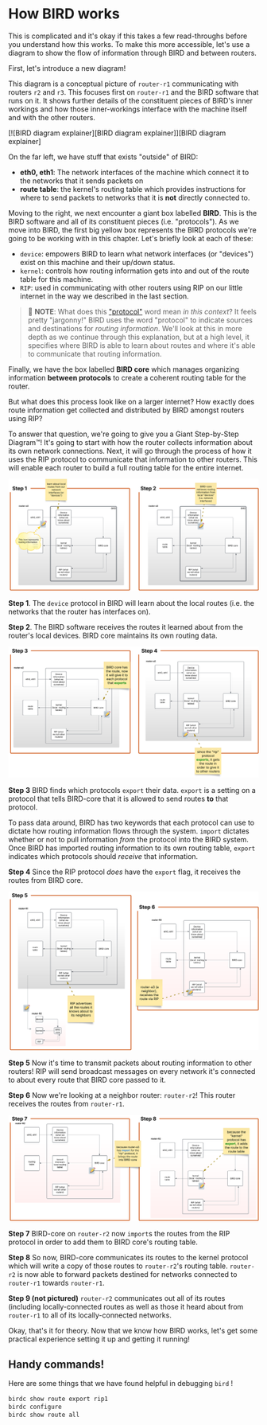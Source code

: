 # How BIRD works

This is complicated and it's okay if this takes a few read-throughs before you understand how this works. To make this more accessible, let's use a diagram to show the flow of information through BIRD and between routers.

First, let's introduce a new diagram!

<!-- TODO: CONSISTENT CAPITALIZATION: all "rx" should be "Rx" -->

This diagram is a conceptual picture of `router-r1` communicating with routers `r2` and `r3`. This focuses first on `router-r1` and the BIRD software that runs on it. It shows further details of the constituent pieces of BIRD's inner workings and how those inner-workings interface with the machine itself and with the other routers.

[![BIRD diagram explainer][BIRD diagram explainer]][BIRD diagram explainer]

On the far left, we have stuff that exists "outside" of BIRD:

- **eth0, eth1**: The network interfaces of the machine which connect it to the networks that it sends packets on
- **route table**: the kernel's routing table which provides instructions for where to send packets to networks that it is **not** directly connected to.

Moving to the right, we next encounter a giant box labelled **BIRD**. This is the BIRD software and all of its constituent pieces (i.e. "protocols"). As we move into BIRD, the first big yellow box represents the BIRD protocols we're going to be working with in this chapter. Let's briefly look at each of these:

- `device`: empowers BIRD to learn what network interfaces (or "devices") exist on this machine and their up/down status.
- `kernel`: controls how routing information gets into and out of the route table for this machine.
- `RIP`: used in communicating with other routers using RIP on our little internet in the way we described in the last section.

> 📝 **NOTE**: What does this ["protocol"](../../../chapters/glossary.md#protocol) word mean _in this context_? It feels pretty "jargonny!" BIRD uses the word "protocol" to indicate sources and destinations for _routing information_. We'll look at this in more depth as we continue through this explanation, but at a high level, it specifies where BIRD is able to learn about routes and where it's able to communicate that routing information.

Finally, we have the box labelled **BIRD core** which manages organizing information **between protocols** to create a coherent routing table for the router.

But what does this process look like on a larger internet? How exactly does route information get collected and distributed by BIRD amongst routers using RIP?

To answer that question, we're going to give you a Giant Step-by-Step Diagram™! It's going to start with how the router collects information about its own network connections. Next, it will go through the process of how it uses the RIP protocol to communicate that information to other routers. This will enable each router to build a full routing table for the entire internet.

[![BIRD Details steps 1 and 2][BIRD Details steps 1 and 2]][BIRD Details steps 1 and 2]

**Step 1**. The `device` protocol in BIRD will learn about the local routes (i.e. the networks that the router has interfaces on). 

**Step 2**. The BIRD software receives the routes it learned about from the router's local devices. BIRD core maintains its own routing data.

[![BIRD Details steps 3 and 4][BIRD Details steps 3 and 4]][BIRD Details steps 3 and 4]

**Step 3** BIRD finds which protocols `export` their data. `export` is a setting on a protocol that tells BIRD-core that it is allowed to send routes **to** that protocol.

To pass data around, BIRD has two keywords that each protocol can use to dictate how routing information flows through the system.  `import` dictates whether or not to pull information _from_ the protocol into the BIRD system. Once BIRD has imported routing information to its own routing table, `export` indicates which protocols should _receive_ that information.

**Step 4** Since the RIP protocol _does_ have the `export` flag, it receives the routes from BIRD core.

[![BIRD Details steps 5 and 6][BIRD Details steps 5 and 6]][BIRD Details steps 5 and 6]

**Step 5** Now it's time to transmit packets about routing information to other routers! RIP will send broadcast messages on every network it's connected to about every route that BIRD core passed to it.

**Step 6** Now we're looking at a neighbor router: `router-r2`! This router receives the routes from `router-r1`.

[![BIRD Details steps 7 and 8][BIRD Details steps 7 and 8]][BIRD Details steps 7 and 8]

**Step 7** BIRD-core on `router-r2` now `import`s the routes from the RIP protocol in order to add them to BIRD core's routing table.

**Step 8** So now, BIRD-core communicates its routes to the kernel protocol which will write a copy of those routes to `router-r2`'s routing table. `router-r2` is now able to forward packets destined for networks connected to `router-r1` towards `router-r1`.

**Step 9 (not pictured)** `router-r2` communicates out all of its routes (including locally-connected routes as well as those it heard about from `router-r1` to all of its locally-connected networks.

Okay, that's it for theory. Now that we know how BIRD works, let's get some practical experience setting it up and getting it running!

## Handy commands!

<!-- TODO: give this context -->

Here are some things that we have found helpful in debugging `bird` !

```
birdc show route export rip1
birdc configure
birdc show route all
```

<!-- Links, reference style, inside docset -->

[BIRD Details steps 1 and 2]:         ../img/bird-rip/BIRD-details-1+2.svg
                             "BIRD Details steps 1 and 2"

[BIRD Details steps 3 and 4]:         ../img/bird-rip/BIRD-details-3+4.svg
                             "BIRD Details steps 3 and 4"

[BIRD Details steps 5 and 6]:         ../img/bird-rip/BIRD-details-5+6.svg
                             "BIRD Details steps 5 and 6"
                             
[BIRD Details steps 7 and 8]:         ../img/bird-rip/BIRD-details-7+8.svg
                             "BIRD Details steps 7 and 8"
